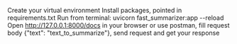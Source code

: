 Create your virtual environment
Install packages, pointed in requirements.txt
Run from terminal: uvicorn fast_summarizer:app --reload
Open http://127.0.0.1:8000/docs in your browser or use postman, fill request body {"text": "text_to_summarize"}, 
send request and get your response 